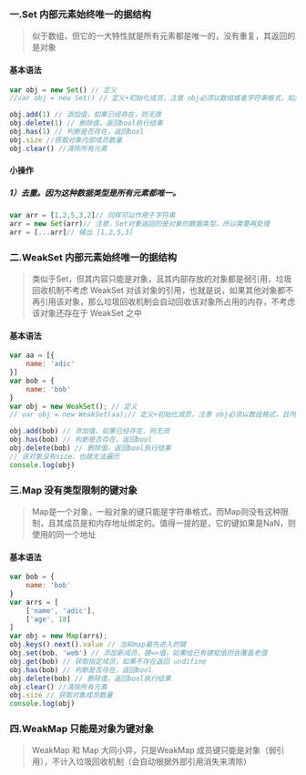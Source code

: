 ### 一.Set  内部元素始终唯一的据结构

> 似于数组，但它的一大特性就是所有元素都是唯一的，没有重复，其返回的是对象

#### 基本语法

```javascript
var obj = new Set() // 定义
//var obj = new Set() // 定义+初始化成员，注意 obj必须以数组或者字符串格式，如果是字符串，则会将字符串按照数组的格式传入

obj.add(1) // 添加值，如果已经存在，则无效
obj.delete(1) // 删除值，返回bool执行结果
obj.has(1) // 判断是否存在，返回bool
obj.size //获取对象内部成员数量
obj.clear() //清除所有元素
```

#### 小操作

##### 1）去重。因为这种数据类型是所有元素都唯一。

```javascript
var arr = [1,2,5,3,2]// 同样可以作用于字符串
arr = new Set(arr)// 注意，Set对象返回的是对象的数据类型，所以需要再处理
arr = [...arr]// 输出 [1,2,5,3]
```

### 二.WeakSet  内部元素始终唯一的据结构

> 类似于Set，但其内容只能是对象，且其内部存放的对象都是弱引用，垃圾回收机制不考虑 WeakSet 对该对象的引用，也就是说，如果其他对象都不再引用该对象，那么垃圾回收机制会自动回收该对象所占用的内存，不考虑该对象还存在于 WeakSet 之中

#### 基本语法

```javascript
var aa = [{
	name: 'adic'
}]
var bob = {
	name: 'bob'
}
var obj = new WeakSet(); // 定义
// var obj = new WeakSet(aa);// 定义+初始化成员，注意 obj必须以数组格式，且内部成员为对象结构

obj.add(bob) // 添加值，如果已经存在，则无效
obj.has(bob) // 判断是否存在，返回bool
obj.delete(bob) // 删除值，返回bool执行结果
// 该对象没有size，也就无法遍历
console.log(obj)
```

### 三.Map 没有类型限制的键对象

> Map是一个对象，一般对象的键只能是字符串格式，而Map则没有这种限制，且其成员是和内存地址绑定的。值得一提的是，它的键如果是NaN，则使用的同一个地址

#### 基本语法

```javascript
var bob = {
	name: 'bob'
}
var arrs = [
	['name', 'adic'],
	['age', 18]
]
var obj = new Map(arrs);
obj.keys().next().value // 当前map最先进入的键 
obj.set(bob, 'web') // 添加新成员，键=>值，如果给已有键赋值则会覆盖老值
obj.get(bob) // 获取指定成员，如果不存在返回 undifine
obj.has(bob) // 判断是否存在，返回bool
obj.delete(bob) // 删除值，返回bool执行结果
obj.clear() //清除所有元素
obj.size // 获取对象成员数量
console.log(obj)

```

### 四.WeakMap 只能是对象为键对象

> WeakMap 和 Map 大同小异，只是WeakMap 成员键只能是对象（弱引用），不计入垃圾回收机制（会自动根据外部引用消失来清除）

